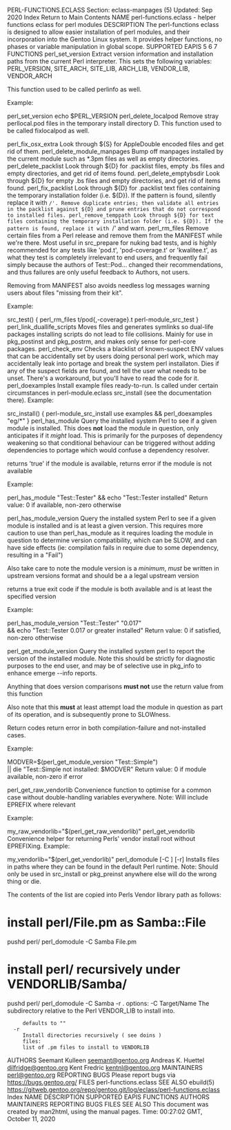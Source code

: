 PERL-FUNCTIONS.ECLASS
Section: eclass-manpages (5)
Updated: Sep 2020
Index Return to Main Contents
NAME
perl-functions.eclass - helper functions eclass for perl modules
DESCRIPTION
The perl-functions eclass is designed to allow easier installation of perl modules, and their incorporation into the Gentoo Linux system. It provides helper functions, no phases or variable manipulation in global scope.
SUPPORTED EAPIS
5 6 7
FUNCTIONS
perl_set_version
Extract version information and installation paths from the current Perl interpreter.
This sets the following variables: PERL_VERSION, SITE_ARCH, SITE_LIB, ARCH_LIB, VENDOR_LIB, VENDOR_ARCH

This function used to be called perlinfo as well.

Example:

perl_set_version
echo $PERL_VERSION
perl_delete_localpod
Remove stray perllocal.pod files in the temporary install directory D.
This function used to be called fixlocalpod as well.

perl_fix_osx_extra
Look through ${S} for AppleDouble encoded files and get rid of them.
perl_delete_module_manpages
Bump off manpages installed by the current module such as *.3pm files as well as empty directories.
perl_delete_packlist
Look through ${D} for .packlist files, empty .bs files and empty directories, and get rid of items found.
perl_delete_emptybsdir
Look through ${D} for empty .bs files and empty directories, and get rid of items found.
perl_fix_packlist
Look through ${D} for .packlist text files containing the temporary installation folder (i.e. ${D}). If the pattern is found, silently replace it with `/'. Remove duplicate entries; then validate all entries in the packlist against ${D} and prune entries that do not correspond to installed files.
perl_remove_temppath
Look through ${D} for text files containing the temporary installation folder (i.e. ${D}). If the pattern is found, replace it with `/' and warn.
perl_rm_files <list of files>
Remove certain files from a Perl release and remove them from the MANIFEST while we're there.
Most useful in src_prepare for nuking bad tests, and is highly recommended for any tests like 'pod.t', 'pod-coverage.t' or 'kwalitee.t', as what they test is completely irrelevant to end users, and frequently fail simply because the authors of Test::Pod... changed their recommendations, and thus failures are only useful feedback to Authors, not users.

Removing from MANIFEST also avoids needless log messages warning users about files "missing from their kit".

Example:

src_test() {
  perl_rm_files t/pod{,-coverage}.t
  perl-module_src_test
}
perl_link_duallife_scripts
Moves files and generates symlinks so dual-life packages installing scripts do not lead to file collisions. Mainly for use in pkg_postinst and pkg_postrm, and makes only sense for perl-core packages.
perl_check_env
Checks a blacklist of known-suspect ENV values that can be accidentally set by users doing personal perl work, which may accidentally leak into portage and break the system perl installaton. Dies if any of the suspect fields are found, and tell the user what needs to be unset. There's a workaround, but you'll have to read the code for it.
perl_doexamples <list of files or globs>
Install example files ready-to-run. Is called under certain circumstances in perl-module.eclass src_install (see the documentation there).
Example:

src_install() {
  perl-module_src_install
  use examples && perl_doexamples "eg/*"
}
perl_has_module <module name>
Query the installed system Perl to see if a given module is installed. This does **not** load the module in question, only anticipates if it *might* load.
This is primarily for the purposes of dependency weakening so that conditional behaviour can be triggered without adding dependencies to portage which would confuse a dependency resolver.

returns 'true' if the module is available, returns error if the module is not available

Example:

perl_has_module "Test::Tester" && echo "Test::Tester installed"
Return value: 0 if available, non-zero otherwise

perl_has_module_version <module name> <minimum upstream version>
Query the installed system Perl to see if a given module is installed and is at least a given version.
This requires more caution to use than perl_has_module as it requires loading the module in question to determine version compatibility, which can be SLOW, and can have side effects (ie: compilation fails in require due to some dependency, resulting in a "Fail")

Also take care to note the module version is a *minimum*, *must* be written in upstream versions format and should be a a legal upstream version

returns a true exit code if the module is both available and is at least the specified version

Example:

perl_has_module_version "Test::Tester" "0.017" \
&& echo "Test::Tester 0.017 or greater installed"
Return value: 0 if satisfied, non-zero otherwise

perl_get_module_version <module name>
Query the installed system perl to report the version of the installed module.
Note this should be strictly for diagnostic purposes to the end user, and may be of selective use in pkg_info to enhance emerge --info reports.

Anything that does version comparisons **must not** use the return value from this function

Also note that this **must** at least attempt load the module in question as part of its operation, and is subsequently prone to SLOWness.

Return codes return error in both compilation-failure and not-installed cases.

Example:

MODVER=$(perl_get_module_version "Test::Simple") \
|| die "Test::Simple not installed: $MODVER"
Return value: 0 if module available, non-zero if error

perl_get_raw_vendorlib
Convenience function to optimise for a common case without double-handling variables everywhere.
Note: Will include EPREFIX where relevant

Example:

my_raw_vendorlib="$(perl_get_raw_vendorlib)"
perl_get_vendorlib
Convenience helper for returning Perls' vendor install root without EPREFIXing.
Example:

my_vendorlib="$(perl_get_vendorlib)"
perl_domodule [-C <target>] [-r] <files>
Installs files in paths where they can be found in the default Perl runtime.
Note: Should only be used in src_install or pkg_preinst anywhere else will do the wrong thing or die.

The contents of the <files> list are copied into Perls Vendor library path as follows:

  # install perl/File.pm as Samba::File
  pushd perl/
  perl_domodule -C Samba File.pm

  # install perl/ recursively under VENDORLIB/Samba/
  pushd perl/
  perl_domodule -C Samba -r .
  options:
      -C Target/Name
         The subdirectory relative to the Perl VENDOR_LIB
         to install into.

         defaults to ""
      -r
         Install directories recursively ( see doins )
         files:
         list of .pm files to install to VENDORLIB
AUTHORS
Seemant Kulleen <seemant@gentoo.org>
Andreas K. Huettel <dilfridge@gentoo.org>
Kent Fredric <kentnl@gentoo.org>
MAINTAINERS
perl@gentoo.org
REPORTING BUGS
Please report bugs via https://bugs.gentoo.org/
FILES
perl-functions.eclass
SEE ALSO
ebuild(5)
https://gitweb.gentoo.org/repo/gentoo.git/log/eclass/perl-functions.eclass
Index
NAME
DESCRIPTION
SUPPORTED EAPIS
FUNCTIONS
AUTHORS
MAINTAINERS
REPORTING BUGS
FILES
SEE ALSO
This document was created by man2html, using the manual pages.
Time: 00:27:02 GMT, October 11, 2020